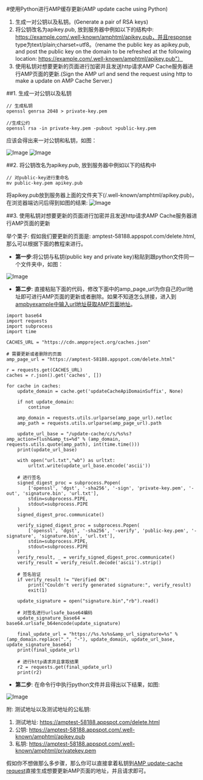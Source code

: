 #使用Python进行AMP缓存更新(AMP update cache using Python)

1. 生成一对公钥以及私钥。(Generate a pair of RSA keys)
2. 将公钥改名为apikey.pub, 放到服务器中例如以下的结构中: https://example.com/.well-known/amphtml/apikey.pub，并且response type为text/plain;charset=utf8。（rename the public key as apikey.pub, and post the public key on the domain to be refreshed at the following location: https://example.com/.well-known/amphtml/apikey.pub"）
3. 使用私钥对想要更新的页面进行加密并且发送http请求AMP Cache服务器进行AMP页面的更新.(Sign the AMP url and send the request using http to make a update on AMP Cache Server.)

##1. 生成一对公钥以及私钥

````
// 生成私钥
openssl genrsa 2048 > private-key.pem

//生成公约
openssl rsa -in private-key.pem -pubout >public-key.pem
````

应该会得出来一对公钥和私钥，如图：

![Image](../../resource/img/publickey.png)
![Image](../../resource/img/privatekey.png)


##2. 将公钥改名为apikey.pub, 放到服务器中例如以下的结构中


````
// 对public-key进行重命名
mv public-key.pem apikey.pub
````

将apikey.pub放到服务器上面的文件夹下(/.well-known/amphtml/apikey.pub)，在浏览器端访问后得到如图的结果: 
![Image](../../resource/img/publickey-on-server.png)

##3. 使用私钥对想要更新的页面进行加密并且发送http请求AMP Cache服务器进行AMP页面的更新

举个栗子: 假如我们要更新的页面是: amptest-58188.appspot.com/delete.html,那么可以根据下面的教程来进行。

* **第一步**:将公钥与私钥(public key and private key)粘贴到跟python文件同一个文件夹中，如图：
  
![Image](../../resource/img/amp-update-cache-python-structure.png)

* **第二步**: 直接粘贴下面的代码，修改下面中的amp_page_url为你自己的url地址即可进行AMP页面的更新或者删除。如果不知道怎么拼接，进入到[ampbyexample中输入url地址获取AMP页面地址](https://ampbyexample.com/advanced/using_the_google_amp_cache/)。

````
import base64
import requests
import subprocess
import time

CACHES_URL = "https://cdn.ampproject.org/caches.json"

# 需要更新或者删除的页面
amp_page_url = "https://amptest-58188.appspot.com/delete.html"

r = requests.get(CACHES_URL)
caches = r.json().get('caches', [])

for cache in caches:
    update_domain = cache.get('updateCacheApiDomainSuffix', None)

    if not update_domain:
        continue

    amp_domain = requests.utils.urlparse(amp_page_url).netloc
    amp_path = requests.utils.urlparse(amp_page_url).path

    update_url_base = "/update-cache/c/s/%s%s?amp_action=flush&amp_ts=%d" % (amp_domain, requests.utils.quote(amp_path), int(time.time()))
    print(update_url_base)

    with open("url.txt","wb") as urltxt:
        urltxt.write(update_url_base.encode('ascii'))

    # 进行签名
    signed_digest_proc = subprocess.Popen(
        ['openssl', 'dgst', '-sha256', '-sign', 'private-key.pem', '-out', 'signature.bin', 'url.txt'],
        stdin=subprocess.PIPE,
        stdout=subprocess.PIPE
    )
    signed_digest_proc.communicate()

    verify_signed_digest_proc = subprocess.Popen(
        ['openssl', 'dgst', '-sha256', '-verify', 'public-key.pem', '-signature', 'signature.bin', 'url.txt'],
        stdin=subprocess.PIPE,
        stdout=subprocess.PIPE
    )
    verify_result, _ = verify_signed_digest_proc.communicate()
    verify_result = verify_result.decode('ascii').strip()

    # 签名验证
    if verify_result != "Verified OK":
        print("Couldn't verify generated signature:", verify_result)
        exit(1)

    update_signature = open("signature.bin","rb").read()

    # 对签名进行urlsafe_base64编码
    update_signature_base64 = base64.urlsafe_b64encode(update_signature)

    final_update_url = "https://%s.%s%s&amp_url_signature=%s" % (amp_domain.replace(".", "-"), update_domain, update_url_base, update_signature_base64)
    print(final_update_url)

    # 进行http请求并且拿取结果
    r2 = requests.get(final_update_url)
    print(r2)

````

* **第二步**: 在命令行中执行python文件并且得出以下结果，如图:
  
![Image](../../resource/img/amp-update-cache-python-result.png)


附: 
测试地址以及测试地址的公私钥:
1. 测试地址: https://amptest-58188.appspot.com/delete.html
2. 公钥: https://amptest-58188.appspot.com/.well-known/amphtml/apikey.pub
3. 私钥: https://amptest-58188.appspot.com/.well-known/amphtml/privatekey.pem

假如你不想做那么多步骤，那么你可以直接拿着私钥到[AMP update-cache request](https://amp-cache-refresh.appspot.com/)直接生成想要更新AMP页面的地址，并且请求即可。
